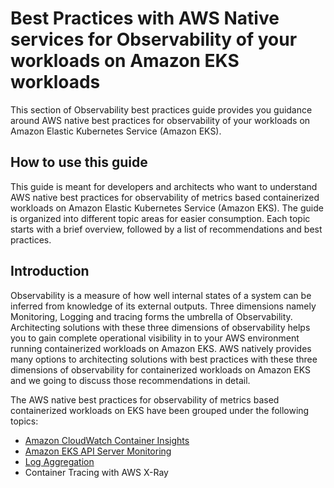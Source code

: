 # Best Practices with AWS Native services for Observability of your workloads on Amazon EKS workloads 

This section of Observability best practices guide provides you guidance around AWS native best practices for observability of your workloads on Amazon Elastic Kubernetes Service (Amazon EKS).  

## How to use this guide

This guide is meant for developers and architects who want to understand AWS native best practices for observability of metrics based containerized workloads on Amazon Elastic Kubernetes Service (Amazon EKS). The guide is organized into different topic areas for easier consumption. Each topic starts with a brief overview, followed by a list of recommendations and best practices.

## Introduction

Observability is a measure  of how well internal states of a system can be inferred from knowledge of its external outputs. Three dimensions namely Monitoring, Logging and tracing forms the umbrella of Observability. Architecting solutions with these three dimensions of observability helps you to gain complete operational visibility in to your AWS environment running containerized workloads on Amazon EKS. AWS natively provides many options to architecting solutions with best practices with these three dimensions of observability for containerized workloads on Amazon EKS and we going to discuss those recommendations in detail.

The AWS native best practices for observability of metrics based containerized workloads on EKS have been grouped under the following topics:

* [Amazon CloudWatch Container Insights](./eks-aws-native/amazon-cloudwatch-container-insights.md)
* [Amazon EKS API Server Monitoring](./eks-aws-native/eks-api-server-monitoring.md)
* [Log Aggregation](./eks-aws-native/log-aggregation.md)
* Container Tracing with AWS X-Ray